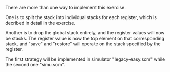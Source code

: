 There are more than one way to implement
this exercise.

One is to split the stack into individual
stacks for each register, which is decribed
in detail in the exercise.

Another is to drop the global stack
entirely, and the register values
will now be stacks.
The register value is now the top element
on that corresponding stack, and
"save" and "restore" will operate on
the stack specified by the register.

The first strategy will be implemented
in simulator "legacy-easy.scm"
while the second one "simu.scm".
